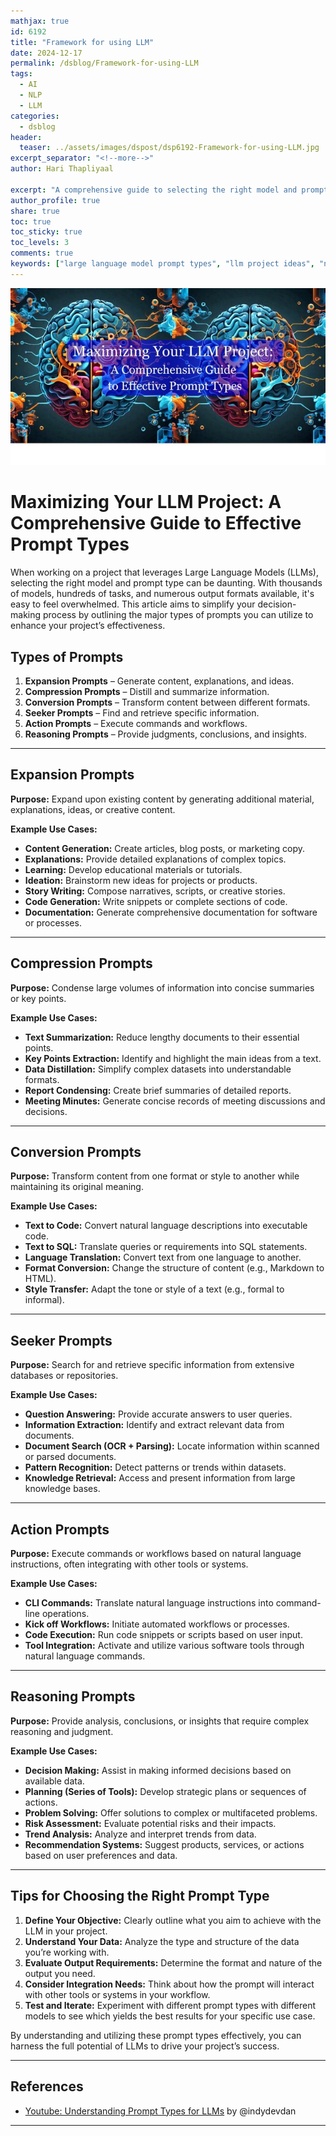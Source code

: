 ```yaml
---
mathjax: true
id: 6192
title: "Framework for using LLM"
date: 2024-12-17
permalink: /dsblog/Framework-for-using-LLM
tags:
  - AI
  - NLP
  - LLM
categories:
  - dsblog
header:
  teaser: ../assets/images/dspost/dsp6192-Framework-for-using-LLM.jpg
excerpt_separator: "<!--more-->"
author: Hari Thapliyaal

excerpt: "A comprehensive guide to selecting the right model and prompt type for your LLM project."
author_profile: true
share: true
toc: true
toc_sticky: true
toc_levels: 3
comments: true
keywords: ["large language model prompt types", "llm project ideas", "nlp techniques for llm", "best llm models for nlp tasks", "llm use cases", "llm project planning", "llm integration with other ai models"]
---
```


![Framework for using LLM](../assets/images/dspost/dsp6192-Framework-for-using-LLM.jpg)

# Maximizing Your LLM Project: A Comprehensive Guide to Effective Prompt Types

When working on a project that leverages Large Language Models (LLMs), selecting the right model and prompt type can be daunting. With thousands of models, hundreds of tasks, and numerous output formats available, it's easy to feel overwhelmed. This article aims to simplify your decision-making process by outlining the major types of prompts you can utilize to enhance your project’s effectiveness.

## Types of Prompts

1. **Expansion Prompts** – Generate content, explanations, and ideas.
2. **Compression Prompts** – Distill and summarize information.
3. **Conversion Prompts** – Transform content between different formats.
4. **Seeker Prompts** – Find and retrieve specific information.
5. **Action Prompts** – Execute commands and workflows.
6. **Reasoning Prompts** – Provide judgments, conclusions, and insights.

---

## Expansion Prompts

**Purpose:** Expand upon existing content by generating additional material, explanations, ideas, or creative content.

**Example Use Cases:**

- **Content Generation:** Create articles, blog posts, or marketing copy.
- **Explanations:** Provide detailed explanations of complex topics.
- **Learning:** Develop educational materials or tutorials.
- **Ideation:** Brainstorm new ideas for projects or products.
- **Story Writing:** Compose narratives, scripts, or creative stories.
- **Code Generation:** Write snippets or complete sections of code.
- **Documentation:** Generate comprehensive documentation for software or processes.

---

## Compression Prompts

**Purpose:** Condense large volumes of information into concise summaries or key points.

**Example Use Cases:**

- **Text Summarization:** Reduce lengthy documents to their essential points.
- **Key Points Extraction:** Identify and highlight the main ideas from a text.
- **Data Distillation:** Simplify complex datasets into understandable formats.
- **Report Condensing:** Create brief summaries of detailed reports.
- **Meeting Minutes:** Generate concise records of meeting discussions and decisions.

---

## Conversion Prompts

**Purpose:** Transform content from one format or style to another while maintaining its original meaning.

**Example Use Cases:**

- **Text to Code:** Convert natural language descriptions into executable code.
- **Text to SQL:** Translate queries or requirements into SQL statements.
- **Language Translation:** Convert text from one language to another.
- **Format Conversion:** Change the structure of content (e.g., Markdown to HTML).
- **Style Transfer:** Adapt the tone or style of a text (e.g., formal to informal).

---

## Seeker Prompts

**Purpose:** Search for and retrieve specific information from extensive databases or repositories.

**Example Use Cases:**

- **Question Answering:** Provide accurate answers to user queries.
- **Information Extraction:** Identify and extract relevant data from documents.
- **Document Search (OCR + Parsing):** Locate information within scanned or parsed documents.
- **Pattern Recognition:** Detect patterns or trends within datasets.
- **Knowledge Retrieval:** Access and present information from large knowledge bases.

---

## Action Prompts

**Purpose:** Execute commands or workflows based on natural language instructions, often integrating with other tools or systems.

**Example Use Cases:**

- **CLI Commands:** Translate natural language instructions into command-line operations.
- **Kick off Workflows:** Initiate automated workflows or processes.
- **Code Execution:** Run code snippets or scripts based on user input.
- **Tool Integration:** Activate and utilize various software tools through natural language commands.

---

## Reasoning Prompts

**Purpose:** Provide analysis, conclusions, or insights that require complex reasoning and judgment.

**Example Use Cases:**

- **Decision Making:** Assist in making informed decisions based on available data.
- **Planning (Series of Tools):** Develop strategic plans or sequences of actions.
- **Problem Solving:** Offer solutions to complex or multifaceted problems.
- **Risk Assessment:** Evaluate potential risks and their impacts.
- **Trend Analysis:** Analyze and interpret trends from data.
- **Recommendation Systems:** Suggest products, services, or actions based on user preferences and data.


---

## Tips for Choosing the Right Prompt Type

1. **Define Your Objective:** Clearly outline what you aim to achieve with the LLM in your project.
2. **Understand Your Data:** Analyze the type and structure of the data you’re working with.
3. **Evaluate Output Requirements:** Determine the format and nature of the output you need.
4. **Consider Integration Needs:** Think about how the prompt will interact with other tools or systems in your workflow.
5. **Test and Iterate:** Experiment with different prompt types with different models to see which yields the best results for your specific use case.

By understanding and utilizing these prompt types effectively, you can harness the full potential of LLMs to drive your project’s success.

---
## References

- [Youtube: Understanding Prompt Types for LLMs](https://www.youtube.com/watch?v=pytSbBRoFw8) by @indydevdan

---

